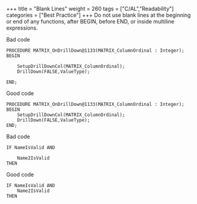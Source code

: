 +++
title = "Blank Lines"
weight = 260
tags = ["C/AL","Readability"]
categories = ["Best Practice"]
+++
Do not use blank lines at the beginning or end of any functions, after BEGIN, before END, or inside multiline expressions.

Bad code

```al
PROCEDURE MATRIX_OnDrillDown@1133(MATRIX_ColumnOrdinal : Integer);
BEGIN

    SetupDrillDownCol(MATRIX_ColumnOrdinal);
    DrillDown(FALSE,ValueType);

END;
```

Good code

```al
PROCEDURE MATRIX_OnDrillDown@1133(MATRIX_ColumnOrdinal : Integer);
BEGIN
    SetupDrillDownCol(MATRIX_ColumnOrdinal);
    DrillDown(FALSE,ValueType);
END;
```

Bad code

```al
IF NameIsValid AND

    Name2IsValid
THEN
```

Good code

```al
IF NameIsValid AND
    Name2IsValid
THEN
```
